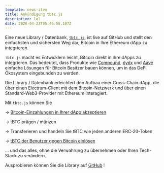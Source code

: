 ```yaml
---
template: news-item
title: Ankündigung tbtc.js
description: lol
date: 2020-04-23T05:46:58.107Z
---
```

Eine neue Library / Datenbank, [`tbtc.js`](https://github.com/keep-network/tbtc.js), ist live auf GitHub und stellt den einfachsten und sichersten Weg dar, Bitcoin in Ihre Ethereum dApp zu integrieren.

`tbtc.js` macht es Entwicklern leicht, Bitcoin direkt in ihre dApps zu integrieren. Das bedeutet, dass Produkte wie [Compound](https://compound.finance), [dydx](https://dydx.exchange/) und [Aave](https://aave.com) einfache Lösungen für Bitcoin Besitzer bauen können, um in das DeFi Ökosystem eingebunden zu werden.

Die Library / Datenbank erleichtert den Aufbau einer Cross-Chain dApp, die über einen Electrum-Client mit dem Bitcoin-Netzwerk und über einen Standard-Web3-Provider mit Ethereum interagiert.

Mit `tbtc.js` können Sie

\-> [Bitcoin-Einzahlungen in Ihrer dApp akzeptieren](https://github.com/keep-network/tbtc.js#creating-and-funding-a-deposit)

\->  tBTC prägen / münzen

\-> Transferieren und handeln Sie tBTC wie jeden anderen ERC-20-Token

\-> [tBTC der Benutzer gegen Bitcoin einlösen](https://github.com/keep-network/tbtc.js#redeeming-a-deposit)

... und das alles, ohne die Verwahrung zu übernehmen oder Ihren Tech-Stack zu verändern.



Ausprobieren können Sie die Library auf [GitHub](https://github.com/keep-network/tbtc.js) !
